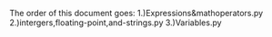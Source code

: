  The order of this document goes:
 1.)Expressions&mathoperators.py
 2.)intergers,floating-point,and-strings.py
 3.)Variables.py
 